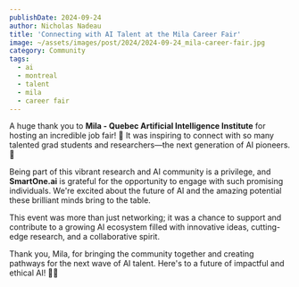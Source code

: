 ```yaml
---
publishDate: 2024-09-24
author: Nicholas Nadeau
title: 'Connecting with AI Talent at the Mila Career Fair'
image: ~/assets/images/post/2024/2024-09-24_mila-career-fair.jpg
category: Community
tags:
  - ai
  - montreal
  - talent
  - mila
  - career fair
---
```


A huge thank you to **Mila - Quebec Artificial Intelligence Institute** for hosting an incredible job fair! 🤗 It was inspiring to connect with so many talented grad students and researchers—the next generation of AI pioneers. 🚀

Being part of this vibrant research and AI community is a privilege, and **SmartOne.ai** is grateful for the opportunity to engage with such promising individuals. We're excited about the future of AI and the amazing potential these brilliant minds bring to the table.

This event was more than just networking; it was a chance to support and contribute to a growing AI ecosystem filled with innovative ideas, cutting-edge research, and a collaborative spirit.

Thank you, Mila, for bringing the community together and creating pathways for the next wave of AI talent. Here's to a future of impactful and ethical AI! 💼✨
